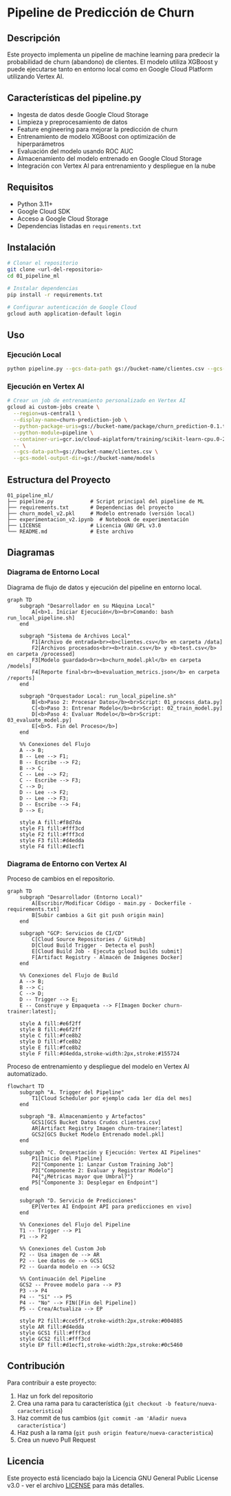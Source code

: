 # Pipeline de Predicción de Churn

## Descripción

Este proyecto implementa un pipeline de machine learning para predecir la probabilidad de churn (abandono) de clientes. El modelo utiliza XGBoost y puede ejecutarse tanto en entorno local como en Google Cloud Platform utilizando Vertex AI.

## Características del pipeline.py

- Ingesta de datos desde Google Cloud Storage
- Limpieza y preprocesamiento de datos
- Feature engineering para mejorar la predicción de churn
- Entrenamiento de modelo XGBoost con optimización de hiperparámetros
- Evaluación del modelo usando ROC AUC
- Almacenamiento del modelo entrenado en Google Cloud Storage
- Integración con Vertex AI para entrenamiento y despliegue en la nube

## Requisitos

- Python 3.11+
- Google Cloud SDK
- Acceso a Google Cloud Storage
- Dependencias listadas en `requirements.txt`

## Instalación

```bash
# Clonar el repositorio
git clone <url-del-repositorio>
cd 01_pipeline_ml

# Instalar dependencias
pip install -r requirements.txt

# Configurar autenticación de Google Cloud
gcloud auth application-default login
```

## Uso

### Ejecución Local

```bash
python pipeline.py --gcs-data-path gs://bucket-name/clientes.csv --gcs-model-output-dir gs://bucket-name/models
```

### Ejecución en Vertex AI

```bash
# Crear un job de entrenamiento personalizado en Vertex AI
gcloud ai custom-jobs create \
  --region=us-central1 \
  --display-name=churn-prediction-job \
  --python-package-uris=gs://bucket-name/package/churn_prediction-0.1.tar.gz \
  --python-module=pipeline \
  --container-uri=gcr.io/cloud-aiplatform/training/scikit-learn-cpu.0-23:latest \
  -- \
  --gcs-data-path=gs://bucket-name/clientes.csv \
  --gcs-model-output-dir=gs://bucket-name/models
```

## Estructura del Proyecto

```
01_pipeline_ml/
├── pipeline.py            # Script principal del pipeline de ML
├── requirements.txt       # Dependencias del proyecto
├── churn_model_v2.pkl     # Modelo entrenado (versión local)
├── experimentacion_v2.ipynb  # Notebook de experimentación
├── LICENSE                # Licencia GNU GPL v3.0
└── README.md              # Este archivo
```

## Diagramas

### Diagrama de Entorno Local

Diagrama de flujo de datos y ejecución del pipeline en entorno local.

```mermaid
graph TD
    subgraph "Desarrollador en su Máquina Local"
        A[<b>1. Iniciar Ejecución</b><br>Comando: bash run_local_pipeline.sh]
    end

    subgraph "Sistema de Archivos Local"
        F1[Archivo de entrada<br><b>clientes.csv</b> en carpeta /data]
        F2[Archivos procesados<br><b>train.csv</b> y <b>test.csv</b> en carpeta /processed]
        F3[Modelo guardado<br><b>churn_model.pkl</b> en carpeta /models]
        F4[Reporte final<br><b>evaluation_metrics.json</b> en carpeta /reports]
    end

    subgraph "Orquestador Local: run_local_pipeline.sh"
        B[<b>Paso 2: Procesar Datos</b><br>Script: 01_process_data.py]
        C[<b>Paso 3: Entrenar Modelo</b><br>Script: 02_train_model.py]
        D[<b>Paso 4: Evaluar Modelo</b><br>Script: 03_evaluate_model.py]
        E[<b>5. Fin del Proceso</b>]
    end

    %% Conexiones del Flujo
    A --> B;
    B -- Lee --> F1;
    B -- Escribe --> F2;
    B --> C;
    C -- Lee --> F2;
    C -- Escribe --> F3;
    C --> D;
    D -- Lee --> F2;
    D -- Lee --> F3;
    D -- Escribe --> F4;
    D --> E;

    style A fill:#f8d7da
    style F1 fill:#fff3cd
    style F2 fill:#fff3cd
    style F3 fill:#d4edda
    style F4 fill:#d1ecf1
```

### Diagrama de Entorno con Vertex AI

Proceso de cambios en el repositorio.

```mermaid
graph TD
    subgraph "Desarrollador (Entorno Local)"
        A[Escribir/Modificar Código - main.py - Dockerfile - requirements.txt]
        B[Subir cambios a Git git push origin main]
    end

    subgraph "GCP: Servicios de CI/CD"
        C[Cloud Source Repositories / GitHub]
        D[Cloud Build Trigger - Detecta el push]
        E[Cloud Build Job - Ejecuta gcloud builds submit]
        F[Artifact Registry - Almacén de Imágenes Docker]
    end

    %% Conexiones del Flujo de Build
    A --> B;
    B --> C;
    C --> D;
    D -- Trigger --> E;
    E -- Construye y Empaqueta --> F[Imagen Docker churn-trainer:latest];

    style A fill:#e6f2ff
    style B fill:#e6f2ff
    style C fill:#fce8b2
    style D fill:#fce8b2
    style E fill:#fce8b2
    style F fill:#d4edda,stroke-width:2px,stroke:#155724
```

Proceso de entrenamiento y despliegue del modelo en Vertex AI automatizado.

```mermaid
flowchart TD
    subgraph "A. Trigger del Pipeline"
        T1[Cloud Scheduler por ejemplo cada 1er día del mes]
    end

    subgraph "B. Almacenamiento y Artefactos"
        GCS1[GCS Bucket Datos Crudos clientes.csv]
        AR[Artifact Registry Imagen churn-trainer:latest]
        GCS2[GCS Bucket Modelo Entrenado model.pkl]
    end

    subgraph "C. Orquestación y Ejecución: Vertex AI Pipelines"
        P1[Inicio del Pipeline]
        P2["Componente 1: Lanzar Custom Training Job"]
        P3["Componente 2: Evaluar y Registrar Modelo"]
        P4{"¿Métricas mayor que Umbral?"}
        P5["Componente 3: Desplegar en Endpoint"]
    end

    subgraph "D. Servicio de Predicciones"
        EP[Vertex AI Endpoint API para predicciones en vivo]
    end

    %% Conexiones del Flujo del Pipeline
    T1 -- Trigger --> P1
    P1 --> P2

    %% Conexiones del Custom Job
    P2 -- Usa imagen de --> AR
    P2 -- Lee datos de --> GCS1
    P2 -- Guarda modelo en --> GCS2

    %% Continuación del Pipeline
    GCS2 -- Provee modelo para --> P3
    P3 --> P4
    P4 -- "Sí" --> P5
    P4 -- "No" --> FIN([Fin del Pipeline])
    P5 -- Crea/Actualiza --> EP

    style P2 fill:#cce5ff,stroke-width:2px,stroke:#004085
    style AR fill:#d4edda
    style GCS1 fill:#fff3cd
    style GCS2 fill:#fff3cd
    style EP fill:#d1ecf1,stroke-width:2px,stroke:#0c5460
```

## Contribución

Para contribuir a este proyecto:

1. Haz un fork del repositorio
2. Crea una rama para tu característica (`git checkout -b feature/nueva-caracteristica`)
3. Haz commit de tus cambios (`git commit -am 'Añadir nueva característica'`)
4. Haz push a la rama (`git push origin feature/nueva-caracteristica`)
5. Crea un nuevo Pull Request

## Licencia

Este proyecto está licenciado bajo la Licencia GNU General Public License v3.0 - ver el archivo [LICENSE](LICENSE) para más detalles.
